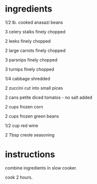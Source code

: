 # ingredients

1/2 lb. cooked anasazi beans

3 celery stalks finely chopped

2 leeks finely chopped

2 large carrots finely chopped

3 parsnips finely chopped

3 turnips finely chopped

1/4 cabbage shredded

2 zuccini cut into small pices

2 cans petite diced tomatos - no salt added

2 cups frozen corn

2 cups frozen green beans

1/2 cup red wine

2 Tbsp creole seasoning

# instructions

combine ingredients in slow cooker.

cook 2 hours. 
